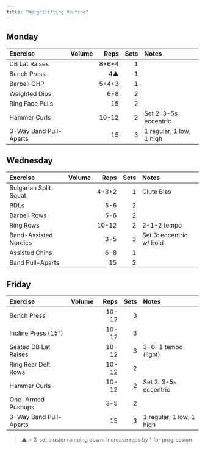 ```yaml
---
title: "Weightlifting Routine"
---
```


## Monday

| Exercise                  | Volume    | Reps  | Sets | Notes                      |
|:----------|:----|--:|--:|:-----------|
| DB Lat Raises             |           | 8+6+4 | 1    |                            |
| Bench Press               |           | 4▲    | 1    |                            |
| Barbell OHP               |           | 5+4+3 | 1    |                            |
| Weighted Dips             |           | 6-8   | 2    |                            |
| Ring Face Pulls           |           | 15    | 2    |                            |
| Hammer Curls              |           | 10-12 | 2    | Set 2: 3-5s eccentric      |
| 3-Way Band Pull-Aparts    |           | 15    | 3    | 1 regular, 1 low, 1 high   |

## Wednesday

| Exercise                  | Volume    | Reps  | Sets | Notes                      |
|:----------|:----|--:|--:|:-----------|
| Bulgarian Split Squat     |           | 4+3+2 | 1    | Glute Bias                 |
| RDLs                      |           | 5-6   | 2    |                            |
| Barbell Rows              |           | 5-6   | 2    |                            |
| Ring Rows                 |           | 10-12 | 2    | 2-1-2 tempo                |
| Band-Assisted Nordics     |           | 3-5   | 3    | Set 3: eccentric w/ hold   |
| Assisted Chins            |           | 6-8   | 1    |                            |
| Band Pull-Aparts          |           | 15    | 2    |                            |

## Friday

| Exercise                  | Volume    | Reps  | Sets | Notes                      |
|:----------|:----|--:|--:|:-----------|
| Bench Press               |           | 10-12 | 3    |                            |
| Incline Press (15°)       |           | 10-12 | 3    |                            |
| Seated DB Lat Raises      |           | 10-12 | 3    | 3-0-1 tempo (light)        |
| Ring Rear Delt Rows       |           | 10-12 | 2    |                            |
| Hammer Curls              |           | 10-12 | 2    | Set 2: 3-5s eccentric      |
| One-Armed Pushups         |           | 3-5   | 2    |                            |
| 3-Way Band Pull-Aparts    |           | 15    | 3    | 1 regular, 1 low, 1 high   |

> ▲ = 3-set cluster ramping down. Increase reps by 1 for progression
